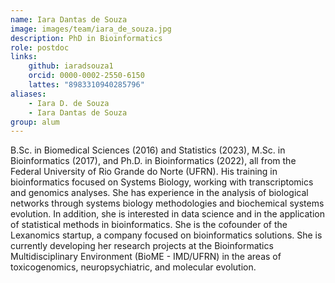 ```yaml
---
name: Iara Dantas de Souza
image: images/team/iara_de_souza.jpg
description: PhD in Bioinformatics
role: postdoc
links:
    github: iaradsouza1
    orcid: 0000-0002-2550-6150
    lattes: "8983310940285796"
aliases:
    - Iara D. de Souza
    - Iara Dantas de Souza
group: alum
---
```


B.Sc. in Biomedical Sciences (2016) and Statistics (2023), M.Sc. in Bioinformatics (2017), and Ph.D. in Bioinformatics (2022), all from the Federal University of Rio Grande do Norte (UFRN). His training in bioinformatics focused on Systems Biology, working with transcriptomics and genomics analyses. She has experience in the analysis of biological networks through systems biology methodologies and biochemical systems evolution. In addition, she is interested in data science and in the application of statistical methods in bioinformatics. She is the cofounder of the Lexanomics startup, a company focused on bioinformatics solutions. She is currently developing her research projects at the Bioinformatics Multidisciplinary Environment (BioME - IMD/UFRN) in the areas of toxicogenomics, neuropsychiatric, and molecular evolution.
